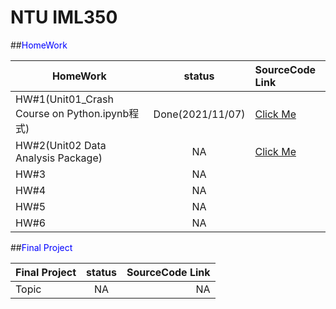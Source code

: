 # NTU IML350

##<font color=#0000FF>HomeWork</font>

| HomeWork        | status           | SourceCode Link  |
| ------------- |:-------------:| :-----|
| HW#1(Unit01_Crash Course on Python.ipynb程式)| Done(2021/11/07)      |  [Click Me](https://github.com/JerryK0927/IMLP/blob/main/Unit01_Crash%20Course%20on%20Python.ipynb)   |
| HW#2(Unit02 Data Analysis Package)      | NA            | [Click Me]()    |
| HW#3      | NA            |     |
| HW#4      | NA            |     |
| HW#5      | NA            |     |
| HW#6      | NA            |     |

##<font color=#0000FF>Final Project</font>

| Final Project        | status           | SourceCode Link  |
| ------------- |:-------------:| -----:|
| Topic      | NA      | NA |

